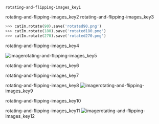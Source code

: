 ```ngMeta
rotating-and-flipping-images_key1
```

rotating-and-flipping-images_key2
rotating-and-flipping-images_key3


```python
>>> catIm.rotate(90).save('rotated90.png')
>>> catIm.rotate(180).save('rotated180.png')
>>> catIm.rotate(270).save('rotated270.png')
```
rotating-and-flipping-images_key4


![image](assets/000051.jpg)rotating-and-flipping-images_key5


rotating-and-flipping-images_key6


rotating-and-flipping-images_key7



rotating-and-flipping-images_key8
![image](assets/000093.jpg)rotating-and-flipping-images_key9


rotating-and-flipping-images_key10



rotating-and-flipping-images_key11
![image](assets/000058.jpg)rotating-and-flipping-images_key12

